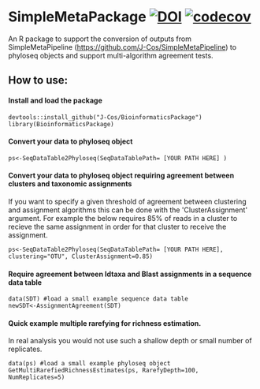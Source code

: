 # SimpleMetaPackage [![DOI](https://zenodo.org/badge/DOI/10.5281/zenodo.7990341.svg)](https://doi.org/10.5281/zenodo.7990341) [![codecov](https://codecov.io/gh/J-Cos/SimpleMetaPackage/graph/badge.svg?token=5U5WYFJ96R)](https://codecov.io/gh/J-Cos/SimpleMetaPackage)


An R package to support the conversion of outputs from SimpleMetaPipeline (https://github.com/J-Cos/SimpleMetaPipeline) to phyloseq objects and support multi-algorithm agreement tests.


## How to use:
#### Install and load the package
    devtools::install_github("J-Cos/BioinformaticsPackage")
    library(BioinformaticsPackage)

#### Convert your data to phyloseq object
    ps<-SeqDataTable2Phyloseq(SeqDataTablePath= [YOUR PATH HERE] )

#### Convert your data to phyloseq object requiring agreement between clusters and taxonomic assignments
If you want to specify a given threshold of agreement between clustering and assignment algorithms this can be done with the 'ClusterAssignment' argument. For example the below requires 85% of reads in a cluster to recieve the same assignment in order for that cluster to receive the assignment.
    
    ps<-SeqDataTable2Phyloseq(SeqDataTablePath= [YOUR PATH HERE], clustering="OTU", ClusterAssignment=0.85)

#### Require agreement between Idtaxa and Blast assignments in a sequence data table
    data(SDT) #load a small example sequence data table
    newSDT<-AssignmentAgreement(SDT)

#### Quick example multiple rarefying for richness estimation. 
In real analysis you would not use such a shallow depth or small number of replicates.

    data(ps) #load a small example phyloseq object
    GetMultiRarefiedRichnessEstimates(ps, RarefyDepth=100, NumReplicates=5)
